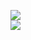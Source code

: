 [![](https://img.shields.io/badge/Made%20With-Github%20Spray-lightgrey.svg?style=for-the-badge&logo=github)](https://github.com/Annihil/github-spray#5646)  
[![](https://i.imgur.com/2DrTn0Z.gif)](https://github.com/Annihil/github-spray)